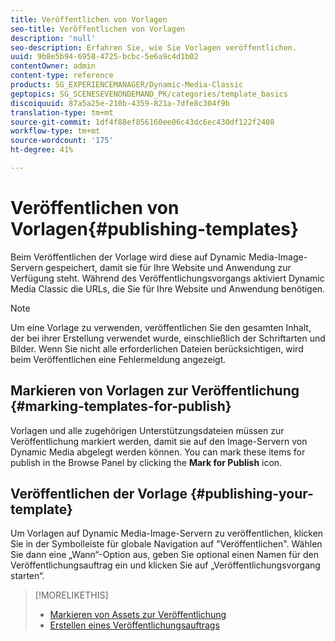 ```yaml
---
title: Veröffentlichen von Vorlagen
seo-title: Veröffentlichen von Vorlagen
description: 'null'
seo-description: Erfahren Sie, wie Sie Vorlagen veröffentlichen.
uuid: 9b8e5b94-6958-4725-bcbc-5e6a9c4d1b02
contentOwner: admin
content-type: reference
products: SG_EXPERIENCEMANAGER/Dynamic-Media-Classic
geptopics: SG_SCENESEVENONDEMAND_PK/categories/template_basics
discoiquuid: 87a5a25e-210b-4359-821a-7dfe8c304f9b
translation-type: tm+mt
source-git-commit: 1df4f88ef856160ee06c43dc6ec430df122f2408
workflow-type: tm+mt
source-wordcount: '175'
ht-degree: 41%

---
```



# Veröffentlichen von Vorlagen{#publishing-templates}

Beim Veröffentlichen der Vorlage wird diese auf Dynamic Media-Image-Servern gespeichert, damit sie für Ihre Website und Anwendung zur Verfügung steht. Während des Veröffentlichungsvorgangs aktiviert Dynamic Media Classic die URLs, die Sie für Ihre Website und Anwendung benötigen.

>[!NOTE]
>
>Um eine Vorlage zu verwenden, veröffentlichen Sie den gesamten Inhalt, der bei ihrer Erstellung verwendet wurde, einschließlich der Schriftarten und Bilder. Wenn Sie nicht alle erforderlichen Dateien berücksichtigen, wird beim Veröffentlichen eine Fehlermeldung angezeigt.

## Markieren von Vorlagen zur Veröffentlichung {#marking-templates-for-publish}

Vorlagen und alle zugehörigen Unterstützungsdateien müssen zur Veröffentlichung markiert werden, damit sie auf den Image-Servern von Dynamic Media abgelegt werden können. You can mark these items for publish in the Browse Panel by clicking the **Mark for Publish** icon.

## Veröffentlichen der Vorlage {#publishing-your-template}

Um Vorlagen auf Dynamic Media-Image-Servern zu veröffentlichen, klicken Sie in der Symbolleiste für globale Navigation auf &quot;Veröffentlichen&quot;. Wählen Sie dann eine „Wann“-Option aus, geben Sie optional einen Namen für den Veröffentlichungsauftrag ein und klicken Sie auf „Veröffentlichungsvorgang starten“.

>[!MORELIKETHIS]
>
>* [Markieren von Assets zur Veröffentlichung](publishing-files.md#publish_after_uploading)
>* [Erstellen eines Veröffentlichungsauftrags](publishing-files.md#creating_a_publish_job)

